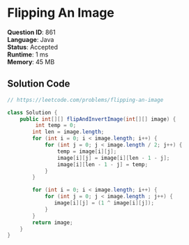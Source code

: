 # Flipping An Image

**Question ID**: 861  
**Language**: Java  
**Status**: Accepted  
**Runtime**: 1 ms  
**Memory**: 45 MB  

## Solution Code
```java
// https://leetcode.com/problems/flipping-an-image

class Solution {
    public int[][] flipAndInvertImage(int[][] image) {
         int temp = 0;
        int len = image.length;
        for (int i = 0; i < image.length; i++) {
            for (int j = 0; j < image.length / 2; j++) {
                temp = image[i][j];
                image[i][j] = image[i][len - 1 - j];
                image[i][len - 1 - j] = temp;
            }
        }

        for (int i = 0; i < image.length; i++) {
            for (int j = 0; j < image.length ; j++) {
               image[i][j] = (1 ^ image[i][j]);
            }
        }
        return image;
    }
}
```
